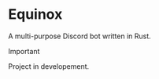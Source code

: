 # Equinox
A multi-purpose Discord bot written in Rust.

> [!IMPORTANT]  
> Project in developement.
